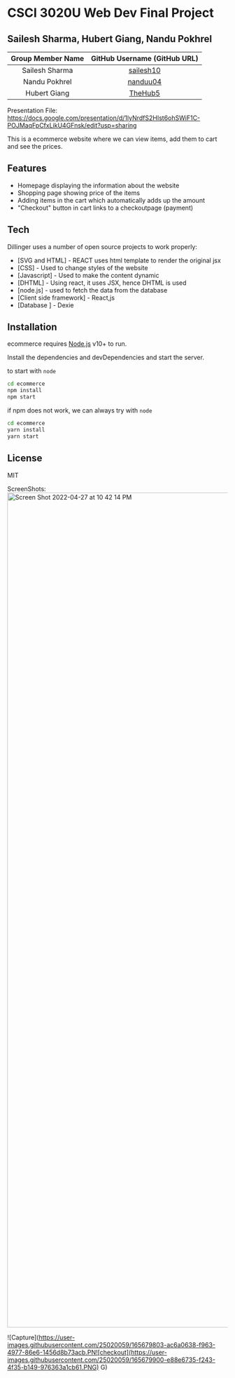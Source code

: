 # CSCI 3020U Web Dev Final Project
## Sailesh Sharma, Hubert Giang, Nandu Pokhrel

| Group Member Name | GitHub Username (GitHub URL)|
| :------------------------:|:--------------------------------------:|
| Sailesh Sharma | [sailesh10](https://github.com/sailesh10) |
| Nandu Pokhrel | [nanduu04](https://github.com/nanduu04) |
| Hubert Giang | [TheHub5](https://github.com/TheHub5) |

Presentation File: https://docs.google.com/presentation/d/1lyNrdfS2HIst6ohSWiF1C-POJMaqFpCfxLikU4GFnsk/edit?usp=sharing 

This is a ecommerce website where we can view items, add them to cart and see the prices.

## Features

- Homepage displaying the information about the website
- Shopping page showing price of the items
- Adding items in the cart which automatically adds up the amount
- "Checkout" button in cart links to a checkoutpage (payment)

## Tech

Dillinger uses a number of open source projects to work properly:

- [SVG and HTML] -  REACT uses html template to render the original jsx
- [CSS] - Used to change styles of the website
- [Javascript] - Used to make the content dynamic
- [DHTML] - Using react, it uses JSX, hence DHTML is used
- [node.js] - used to fetch the data from the database
- [Client side framework] - React,js
- [Database ] - Dexie



## Installation
ecommerce requires [Node.js](https://nodejs.org/) v10+ to run.

Install the dependencies and devDependencies and start the server.

to start with `node` 
```sh
cd ecommerce
npm install
npm start
```

if npm does not work, we can always try with `node` 

```sh
cd ecommerce
yarn install
yarn start
```

## License

MIT

ScreenShots: 
<img width="1904" alt="Screen Shot 2022-04-27 at 10 42 14 PM" src="https://user-images.githubusercontent.com/46660368/165666118-7a8f3cff-e3d4-4929-8ead-a98d61c5d01c.png">

![Capture](https://user-images.githubusercontent.com/25020059/165679803-ac6a0638-f963-4977-86e6-1456d8b73acb.PN![checkout](https://user-images.githubusercontent.com/25020059/165679900-e88e6735-f243-4f35-b149-976363a1cb61.PNG)
G)
